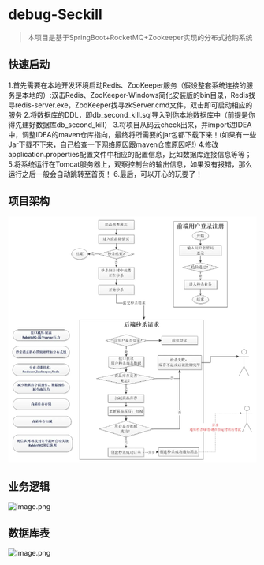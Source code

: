 # debug-Seckill

> 本项目是基于SpringBoot+RocketMQ+Zookeeper实现的分布式抢购系统

## 快速启动

1.首先需要在本地开发环境启动Redis、ZooKeeper服务（假设整套系统连接的服务是本地的）:双击Redis、ZooKeeper-Windows简化安装版的bin目录，Redis找寻redis-server.exe，ZooKeeper找寻zkServer.cmd文件，双击即可启动相应的服务
2.将数据库的DDL，即db_second_kill.sql导入到你本地数据库中（前提是你得先建好数据库db_second_kill）
3.将项目从码云check出来，并import进IDEA中，调整IDEA的maven仓库指向，最终将所需要的jar包都下载下来！(如果有一些Jar下载不下来，自己检查一下网络原因跟maven仓库原因吧!)
4.修改application.properties配置文件中相应的配置信息，比如数据库连接信息等等；
5.将系统运行在Tomcat服务器上，观察控制台的输出信息，如果没有报错，那么运行之后一般会自动跳转至首页！
6.最后，可以开心的玩耍了！

## 项目架构

![image.png](./assets/image.png)

## 业务逻辑

![image.png](./assets/1646490372367-image.png)


## 数据库表

![image.png](./assets/1646490413509-image.png)
